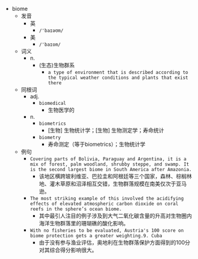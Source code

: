 - biome
  - 发音
    - 英
      - `/'baɪəʊm/`
    - 美
      - `/'baɪom/`
  - 词义
    - n.
      - (生态)生物群系
        - `a type of environment that is described according to the typical weather conditions and plants that exist there`
  - 同根词
    - adj.
      - `biomedical`
        - 生物医学的
    - n.
      - `biometrics`
        - [生物] 生物统计学；[生物] 生物测定学；寿命统计
      - `biometry`
        - 寿命测定（等于biometrics）；生物统计学
  - 例句
    - `Covering parts of Bolivia, Paraguay and Argentina, it is a mix of forest, palm woodland, shrubby steppe, and swamp. It is the second largest biome in South America after Amazonia.`
      - 该地区横跨玻利维亚、巴拉圭和阿根廷等三个国家，森林、棕榈林地、灌木草原和沼泽相互交错，生物群落规模在南美仅次于亚马逊。
    - `The most striking example of this involved the acidifying effects of elevated atmospheric carbon dioxide on coral reefs in the sphere’s ocean biome.`
      - 其中最引人注目的例子涉及到大气二氧化碳含量的升高对生物圈内海洋生物群落里的珊瑚礁的酸化影响。
    - `With no fisheries to be evaluated, Austria's 100 score on biome protection gets a greater weighting.9. Cuba`
      - 由于没有参与渔业评估，奥地利在生物群落保护方面得到的100分对其综合得分影响很大。

